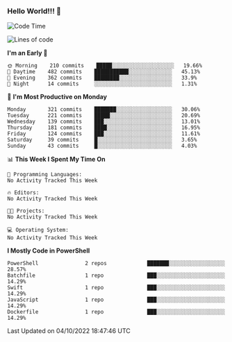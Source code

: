 ### Hello World!!! 👋

<!--
**kekotek/kekotek** is a ✨ _special_ ✨ repository because its `README.md` (this file) appears on your GitHub profile.

Here are some ideas to get you started:

- 🔭 I’m currently working on ...
- 🌱 I’m currently learning ...
- 👯 I’m looking to collaborate on ...
- 🤔 I’m looking for help with ...
- 💬 Ask me about ...
- 📫 How to reach me: ...
- 😄 Pronouns: ...
- ⚡ Fun fact: ...
-->

<!--START_SECTION:waka-->
![Code Time](http://img.shields.io/badge/Code%20Time-361%20hrs%2013%20mins-blue)

![Lines of code](https://img.shields.io/badge/From%20Hello%20World%20I%27ve%20Written-19%20Thousand%20lines%20of%20code-blue)

**I'm an Early 🐤** 

```text
🌞 Morning    210 commits    █████░░░░░░░░░░░░░░░░░░░░   19.66% 
🌆 Daytime    482 commits    ███████████░░░░░░░░░░░░░░   45.13% 
🌃 Evening    362 commits    ████████░░░░░░░░░░░░░░░░░   33.9% 
🌙 Night      14 commits     ░░░░░░░░░░░░░░░░░░░░░░░░░   1.31%

```
📅 **I'm Most Productive on Monday** 

```text
Monday       321 commits    ███████░░░░░░░░░░░░░░░░░░   30.06% 
Tuesday      221 commits    █████░░░░░░░░░░░░░░░░░░░░   20.69% 
Wednesday    139 commits    ███░░░░░░░░░░░░░░░░░░░░░░   13.01% 
Thursday     181 commits    ████░░░░░░░░░░░░░░░░░░░░░   16.95% 
Friday       124 commits    ███░░░░░░░░░░░░░░░░░░░░░░   11.61% 
Saturday     39 commits     █░░░░░░░░░░░░░░░░░░░░░░░░   3.65% 
Sunday       43 commits     █░░░░░░░░░░░░░░░░░░░░░░░░   4.03%

```


📊 **This Week I Spent My Time On** 

```text
💬 Programming Languages: 
No Activity Tracked This Week

🔥 Editors: 
No Activity Tracked This Week

🐱‍💻 Projects: 
No Activity Tracked This Week

💻 Operating System: 
No Activity Tracked This Week

```

**I Mostly Code in PowerShell** 

```text
PowerShell               2 repos             ███████░░░░░░░░░░░░░░░░░░   28.57% 
Batchfile                1 repo              ███░░░░░░░░░░░░░░░░░░░░░░   14.29% 
Swift                    1 repo              ███░░░░░░░░░░░░░░░░░░░░░░   14.29% 
JavaScript               1 repo              ███░░░░░░░░░░░░░░░░░░░░░░   14.29% 
Dockerfile               1 repo              ███░░░░░░░░░░░░░░░░░░░░░░   14.29%

```



 Last Updated on 04/10/2022 18:47:46 UTC
<!--END_SECTION:waka-->
